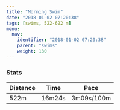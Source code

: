 ```yaml
---
title: "Morning Swim"
date: "2018-01-02 07:20:38"
tags: [swims, 522-622 m]
menu:
  nav:
    identifier: "2018-01-02 07:20:38"
    parent: "swims"
    weight: 130
---
```


### Stats

| Distance | Time | Pace |
|----------|------|------|
|522m|16m24s|3m09s/100m|

